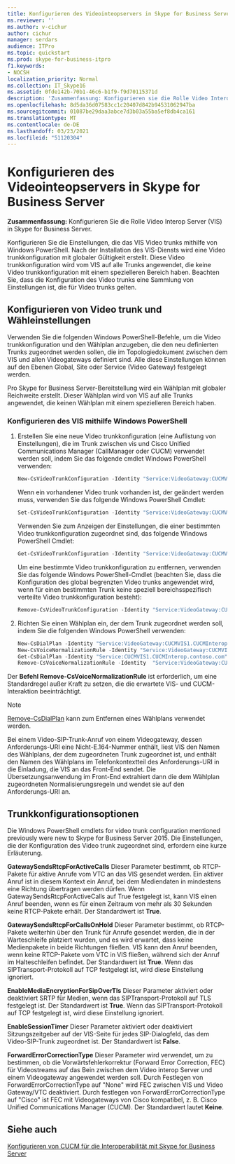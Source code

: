 ```yaml
---
title: Konfigurieren des Videointeopservers in Skype for Business Server
ms.reviewer: ''
ms.author: v-cichur
author: cichur
manager: serdars
audience: ITPro
ms.topic: quickstart
ms.prod: skype-for-business-itpro
f1.keywords:
- NOCSH
localization_priority: Normal
ms.collection: IT_Skype16
ms.assetid: 0fde142b-70b1-46c6-b1f9-f9d70115371d
description: 'Zusammenfassung: Konfigurieren sie die Rolle Video Interop Server (VIS) in Skype for Business Server.'
ms.openlocfilehash: 8d5da36d07583cc1c20407d842b94531062947ba
ms.sourcegitcommit: 01087be29daa3abce7d3b03a55ba5ef8db4ca161
ms.translationtype: MT
ms.contentlocale: de-DE
ms.lasthandoff: 03/23/2021
ms.locfileid: "51120304"
---
```

# <a name="configure-the-video-interop-server-in-skype-for-business-server"></a>Konfigurieren des Videointeopservers in Skype for Business Server
 
**Zusammenfassung:** Konfigurieren Sie die Rolle Video Interop Server (VIS) in Skype for Business Server.
  
 Konfigurieren Sie die Einstellungen, die das VIS Video trunks mithilfe von Windows PowerShell. Nach der Installation des VIS-Diensts wird eine Video trunkkonfiguration mit globaler Gültigkeit erstellt. Diese Video trunkkonfiguration wird vom VIS auf alle Trunks angewendet, die keine Video trunkkonfiguration mit einem spezielleren Bereich haben. Beachten Sie, dass die Konfiguration des Video trunks eine Sammlung von Einstellungen ist, die für Video trunks gelten.
  
## <a name="configure-video-trunk-and-dial-plan"></a>Konfigurieren von Video trunk und Wähleinstellungen

Verwenden Sie die folgenden Windows PowerShell-Befehle, um die Video trunkkonfiguration und den Wählplan anzugeben, die den neu definierten Trunks zugeordnet werden sollen, die im Topologiedokument zwischen dem VIS und allen Videogateways definiert sind. Alle diese Einstellungen können auf den Ebenen Global, Site oder Service (Video Gateway) festgelegt werden. 
  
Pro Skype for Business Server-Bereitstellung wird ein Wählplan mit globaler Reichweite erstellt. Dieser Wählplan wird von VIS auf alle Trunks angewendet, die keinen Wählplan mit einem spezielleren Bereich haben. 
  
### <a name="configure-the-vis-using-windows-powershell"></a>Konfigurieren des VIS mithilfe Windows PowerShell

1. Erstellen Sie eine neue Video trunkkonfiguration (eine Auflistung von Einstellungen), die im Trunk zwischen vis und Cisco Unified Communications Manager (CallManager oder CUCM) verwendet werden soll, indem Sie das folgende cmdlet Windows PowerShell verwenden:
    
   ```powershell
   New-CsVideoTrunkConfiguration -Identity "Service:VideoGateway:CUCMVIS1.CUCMInterop.contoso.com" -GatewaySendsRtcpForActiveCalls $false -GatewaySendsRtcpForCallsOnHold $false -EnableMediaEncryptionForSipOverTls $true(or $false)
   ```

    Wenn ein vorhandener Video trunk vorhanden ist, der geändert werden muss, verwenden Sie das folgende Windows PowerShell Cmdlet:
    
   ```powershell
   Set-CsVideoTrunkConfiguration -Identity "Service:VideoGateway:CUCMVIS1.CUCMInterop.contoso.com" -GatewaySendsRtcpForActiveCalls $false -GatewaySendsRtcpForCallsOnHold $false -EnableMediaEncryptionForSipOverTls  $true(or $false)
   ```

    Verwenden Sie zum Anzeigen der Einstellungen, die einer bestimmten Video trunkkonfiguration zugeordnet sind, das folgende Windows PowerShell Cmdlet:
    
   ```powershell
   Get-CsVideoTrunkConfiguration -Identity "Service:VideoGateway:CUCMVIS1.CUCMInterop.contoso.com"
   ```

    Um eine bestimmte Video trunkkonfiguration zu entfernen, verwenden Sie das folgende Windows PowerShell-Cmdlet (beachten Sie, dass die Konfiguration des global begrenzten Video trunks angewendet wird, wenn für einen bestimmten Trunk keine speziell bereichsspezifisch verteilte Video trunkkonfiguration besteht):
    
   ```powershell
   Remove-CsVideoTrunkConfiguration -Identity "Service:VideoGateway:CUCMVIS1.CUCMInterop.contoso.com"
   ```

2. Richten Sie einen Wählplan ein, der dem Trunk zugeordnet werden soll, indem Sie die folgenden Windows PowerShell verwenden:
    
   ```powershell
   New-CsDialPlan -Identity "Service:VideoGateway:CUCMVIS1.CUCMInterop.contoso.com" -SimpleName "TrunkTestDialPlan" 
   New-CsVoiceNormalizationRule -Identity "Service:VideoGateway:CUCMVIS1.CUCMInterop.contoso.com/SevenDigitRule" -Pattern '^(\d{7})$' -Translation '+1425$1' 
   Get-CsDialPlan -Identity "Service:CUCMVIS1.CUCMInterop.contoso.com"
   Remove-CsVoiceNormalizationRule -Identity  "Service:VideoGateway:CUCMVIS1.CUCMInterop.contoso.com/Keep All"
   ```

Der **Befehl Remove-CsVoiceNormalizationRule** ist erforderlich, um eine Standardregel außer Kraft zu setzen, die die erwartete VIS- und CUCM-Interaktion beeinträchtigt.
> [!NOTE]
> [Remove-CsDialPlan](/powershell/module/skype/remove-csdialplan?view=skype-ps) kann zum Entfernen eines Wählplans verwendet werden.
  
Bei einem Video-SIP-Trunk-Anruf von einem Videogateway, dessen Anforderungs-URI eine Nicht-E.164-Nummer enthält, liest VIS den Namen des Wählplans, der dem zugeordneten Trunk zugeordnet ist, und enthält den Namen des Wählplans im Telefonkontextteil des Anforderungs-URI in die Einladung, die VIS an das Front-End sendet. Die Übersetzungsanwendung im Front-End extrahiert dann die dem Wählplan zugeordneten Normalisierungsregeln und wendet sie auf den Anforderungs-URI an.
## <a name="trunk-configuration-options"></a>Trunkkonfigurationsoptionen

Die Windows PowerShell cmdlets for video trunk configuration mentioned previously were new to Skype for Business Server 2015. Die Einstellungen, die der Konfiguration des Video trunk zugeordnet sind, erfordern eine kurze Erläuterung.
  
 **GatewaySendsRtcpForActiveCalls** Dieser Parameter bestimmt, ob RTCP-Pakete für aktive Anrufe vom VTC an das VIS gesendet werden. Ein aktiver Anruf ist in diesem Kontext ein Anruf, bei dem Mediendaten in mindestens eine Richtung übertragen werden dürfen. Wenn GatewaySendsRtcpForActiveCalls auf True festgelegt ist, kann VIS einen Anruf beenden, wenn es für einen Zeitraum von mehr als 30 Sekunden keine RTCP-Pakete erhält. Der Standardwert ist **True**.
  
 **GatewaySendsRtcpForCallsOnHold** Dieser Parameter bestimmt, ob RTCP-Pakete weiterhin über den Trunk für Anrufe gesendet werden, die in der Warteschleife platziert wurden, und es wird erwartet, dass keine Medienpakete in beide Richtungen fließen. VIS kann den Anruf beenden, wenn keine RTCP-Pakete vom VTC in VIS fließen, während sich der Anruf im Halteschleifen befindet. Der Standardwert ist **True**. Wenn das SIPTransport-Protokoll auf TCP festgelegt ist, wird diese Einstellung ignoriert.
  
 **EnableMediaEncryptionForSipOverTls** Dieser Parameter aktiviert oder deaktiviert SRTP für Medien, wenn das SIPTransport-Protokoll auf TLS festgelegt ist. Der Standardwert ist **True**. Wenn das SIPTransport-Protokoll auf TCP festgelegt ist, wird diese Einstellung ignoriert.
  
 **EnableSessionTimer** Dieser Parameter aktiviert oder deaktiviert Sitzungszeitgeber auf der VIS-Seite für jedes SIP-Dialogfeld, das dem Video-SIP-Trunk zugeordnet ist. Der Standardwert ist **False**.
  
 **ForwardErrorCorrectionType** Dieser Parameter wird verwendet, um zu bestimmen, ob die Vorwärtsfehlerkorrektur (Forward Error Correction, FEC) für Videostreams auf das Bein zwischen dem Video interop Server und einem Videogateway angewendet werden soll. Durch Festlegen von ForwardErrorCorrectionType auf "None" wird FEC zwischen VIS und Video Gateway/VTC deaktiviert. Durch festlegen von ForwardErrorCorrectionType auf "Cisco" ist FEC mit Videogateways von Cisco kompatibel, z. B. Cisco Unified Communications Manager (CUCM). Der Standardwert lautet **Keine**.
  
## <a name="see-also"></a>Siehe auch

[Konfigurieren von CUCM für die Interoperabilität mit Skype for Business Server](configure-cucm-for-interoperation.md)